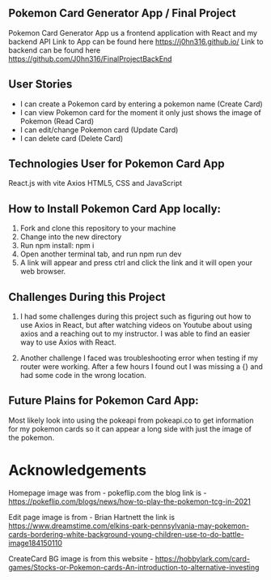 ## Pokemon Card Generator App / Final Project

Pokemon Card Generator App us a frontend application with React and my backend API
Link to App can be found here https://j0hn316.github.io/
Link to backend can be found here https://github.com/J0hn316/FinalProjectBackEnd

## User Stories

- I can create a Pokemon card by entering a pokemon name (Create Card)
- I can view Pokemon card for the moment it only just shows the image of Pokemon (Read Card)
- I can edit/change Pokemon card (Update Card)
- I can delete card (Delete Card)

## Technologies User for Pokemon Card App

React.js with vite
Axios
HTML5, CSS and JavaScript

## How to Install Pokemon Card App locally:

1. Fork and clone this repository to your machine
2. Change into the new directory
3. Run npm install: npm i
4. Open another terminal tab, and run npm run dev
5. A link will appear and press ctrl and click the link and it will open your web browser.

## Challenges During this Project

1. I had some challenges during this project such as figuring out how to use Axios in React, but after watching videos on Youtube about using axios and a reaching out to my instructor. I was able to find an easier way to use Axios with React.

2. Another challenge I faced was troubleshooting error when testing if my router were working. After a few hours I found out I was missing a {} and had some code in the wrong location.

## Future Plains for Pokemon Card App:

Most likely look into using the pokeapi from pokeapi.co to get information for my pokemon cards so it can appear a long side with just the image of the pokemon.

# Acknowledgements

Homepage image was from - pokeflip.com the blog link is - https://pokeflip.com/blogs/news/how-to-play-the-pokemon-tcg-in-2021

Edit page image is from - Brian Hartnett the link is https://www.dreamstime.com/elkins-park-pennsylvania-may-pokemon-cards-bordering-white-background-young-children-use-to-do-battle-image184150110

CreateCard BG image is from this website - https://hobbylark.com/card-games/Stocks-or-Pokemon-cards-An-introduction-to-alternative-investing
